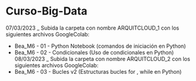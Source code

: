 # Curso-Big-Data
07/03/2023 _ Subida la carpeta con nombre ARQUITCLOUD_1 con los siguientes archivos GoogleColab:
  - Bea_M6 - 01 - Python Notebook (comandos de iniciación en Python)
  - Bea_M6 - 02 - Condicionales (Uso de condicionales en Python)
08/03/2023 _ Subida la carpeta con nombre ARQUITCLOUD_2 con los siguientes archivos GoogleColab:
  - Bea_M6 - 03 - Bucles v2 (Estructuras bucles for , while en Python)
